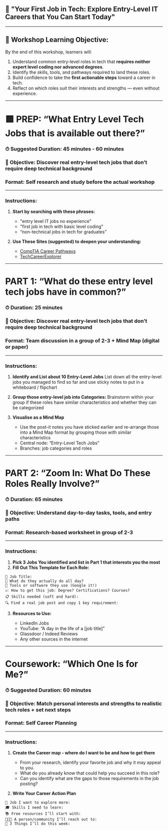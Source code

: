 ## 🧭 **"Your First Job in Tech: Explore Entry-Level IT Careers that You Can Start Today"**

---

## 🎯 **Workshop Learning Objective:**

By the end of this workshop, learners will:

1. Understand common entry-level roles in tech that **requires neither expert level coding nor advanced degrees**.
2. Identify the skills, tools, and pathways required to land these roles.
3. Build confidence to take the **first actionable steps** toward a career in tech.
4. Reflect on which roles suit their interests and strengths — even without experience.

---

# 🟦 **PREP: “What Entry Level Tech Jobs that is available out there?”**

### ⏱ Suggested Duration: 45 minutes - 60 minutes

### 🎯 Objective: Discover real entry-level tech jobs that don’t require deep technical background

### Format: Self research and study before the actual workshop

---

### Instructions:

1. **Start by searching with these phrases:**

   * "entry level IT jobs no experience"
   * "first job in tech with basic level coding"
   * “non-technical jobs in tech for graduates”

2. **Use These Sites (suggested) to deepen your understanding:**
   * [CompTIA Career Pathways](https://www.comptia.org/en/explore-careers/job-roles/?page=1&category=all)
   * [TechCareerExplorer](https://www.careerexplorer.com/careers/?page=23&industry=42)
  
---

#  **PART 1: “What do these entry level tech jobs have in common?”**

### ⏱ Duration: 25 minutes

### 🎯 Objective: Discover real entry-level tech jobs that don’t require deep technical background

### Format: Team discussion in a group of 2-3 + Mind Map (digital or paper)

---

### Instructions:

1. **Identify and List about 10 Entry-Level Jobs**
   List down all the entry-level jobs you managed to find so far and use sticky notes to put in a whiteboard / flipchart 

2. **Group those entry-level job into Categories:**
    Brainstorm within your group if these roles have similar characteristics and whether they can be categorized  

3. **Visualise as a Mind Map**

   * Use the post-it notes you have sticked earlier and re-arrange those into a Mind Map format by grouping those with similar characteristics
   * Central node: “Entry-Level Tech Jobs”
   * Branches: job categories and roles

---

# **PART 2: “Zoom In: What Do These Roles Really Involve?”**

### ⏱ Duration: 65 minutes

### 🎯 Objective: Understand day-to-day tasks, tools, and entry paths

### Format: Research-based worksheet in group of 2-3

---

### Instructions:

1. **Pick 3 Jobs You identified and list in Part 1 that interests you the most**
2. **Fill Out This Template for Each Role:**

```
🎯 Job Title:
🧠 What do they actually do all day?
💬 Tools or software they use (Google it!)
📈 How to get this job: Degree? Certifications? Courses?
📋 Skills needed (soft and hard):
🔍 Find a real job post and copy 1 key requirement:
```

3. **Resources to Use:**

   * LinkedIn Jobs
   * YouTube: “A day in the life of a \[job title]”
   * Glassdoor / Indeed Reviews
   * Any other sources in the internet

---


# **Coursework: “Which One Is for Me?”**

### ⏱ Suggested Duration: 60 minutes

### 🎯 Objective: Match personal interests and strengths to realistic tech roles + set next steps

### Format: Self Career Planning

---

### Instructions:

1. **Create the Career map - where do I want to be and how to get there**

   * From your research, identify your favorite job and why it may appeal to you.
   * What do you already know that could help you succeed in this role?
   * Can you identify what are the gaps to those requirements in the job posting?
     
2. **Write Your Career Action Plan**

```
💼 Job I want to explore more:
🎓 Skills I need to learn:
📚 Free resources I’ll start with:
🧑‍🤝‍🧑 A person/community I’ll reach out to:
📆 3 Things I’ll do this week:
```
